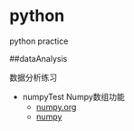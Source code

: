 # python
python practice

##dataAnalysis

数据分析练习

- numpyTest Numpy数组功能
  -  [numpy.org](http://www.numpy.org/) 
  -  [numpy](http://reverland.org/python/2012/08/22/numpy)